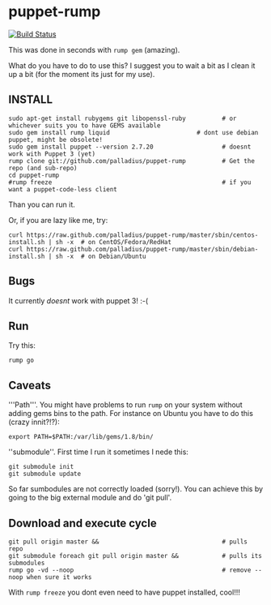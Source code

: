 puppet-rump
===========

[![Build Status](https://secure.travis-ci.org/palladius/rump.png)](http://travis-ci.org/palladius/rump)

This was done in seconds with `rump gem` (amazing).

What do you have to do to use this? I suggest you to wait a bit as I clean it
up a bit (for the moment its just for my use).

INSTALL
-------

    sudo apt-get install rubygems git libopenssl-ruby          # or whichever suits you to have GEMS available
    sudo gem install rump liquid                        # dont use debian puppet, might be obsolete!
    sudo gem install puppet --version 2.7.20                   # doesnt work with Puppet 3 (yet)
    rump clone git://github.com/palladius/puppet-rump          # Get the repo (and sub-repo)
    cd puppet-rump
    #rump freeze                                               # if you want a puppet-code-less client

Than you can run it.

Or, if you are lazy like me, try:

	curl https://raw.github.com/palladius/puppet-rump/master/sbin/centos-install.sh | sh -x  # on CentOS/Fedora/RedHat
	curl https://raw.github.com/palladius/puppet-rump/master/sbin/debian-install.sh | sh -x  # on Debian/Ubuntu

Bugs
----

It currently *doesnt* work with puppet 3! :-(

Run
---

Try this:

	rump go


Caveats
-------

'''Path'''. You might have problems to run `rump` on your system without adding gems bins to the path. For instance on Ubuntu
you have to do this (crazy innit?!?):

    export PATH=$PATH:/var/lib/gems/1.8/bin/

''submodule''. First time I run it sometimes I nede this:

    git submodule init
    git submodule update

So far sumbodules are not correctly loaded (sorry!). You can achieve this by going to the big external module and do 'git pull'.

Download and execute cycle
--------------------------

    git pull origin master &&                                  # pulls repo
    git submodule foreach git pull origin master &&            # pulls its submodules
    rump go -vd --noop                                         # remove --noop when sure it works

With `rump freeze` you dont even need to have puppet installed, cool!!!
